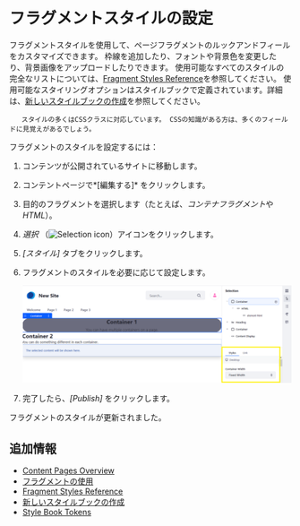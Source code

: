 # フラグメントスタイルの設定

フラグメントスタイルを使用して、ページフラグメントのルックアンドフィールをカスタマイズできます。 枠線を追加したり、フォントや背景色を変更したり、背景画像をアップロードしたりできます。 使用可能なすべてのスタイルの完全なリストについては、[Fragment Styles Reference](./fragment-styles-reference.md)を参照してください。 使用可能なスタイリングオプションはスタイルブックで定義されています。詳細は、[新しいスタイルブックの作成](../../site-appearance/creating-a-style-book.md)を参照してください。

``` tip::
   スタイルの多くはCSSクラスに対応しています。 CSSの知識がある方は、多くのフィールドに見覚えがあるでしょう。
```

フラグメントのスタイルを設定するには：

1.  コンテンツが公開されているサイトに移動します。

2.  コンテントページで*[編集する]* をクリックします。

3.  目的のフラグメントを選択します（たとえば、*コンテナフラグメント*や*HTML*）。

4.  *選択* （![Selection icon](../../../images/icon-page-tree.png)）アイコンをクリックします。

5.  *[スタイル]* タブをクリックします。

6.  フラグメントのスタイルを必要に応じて設定します。

    ![選択メニューでフラグメントスタイルを設定します。](./configuring-fragment-styles/images/01.png)

7.  完了したら、*[Publish]* をクリックします。

フラグメントのスタイルが更新されました。

## 追加情報

  - [Content Pages Overview](./content-pages-overview.md)
  - [フラグメントの使用](./using-fragments.md)
  - [Fragment Styles Reference](./fragment-styles-reference.md)
  - [新しいスタイルブックの作成](../../site-appearance/creating-a-style-book.md)
  - [Style Book Tokens](../../site-appearance/developer-guide/style-book-token-definitions.md)
